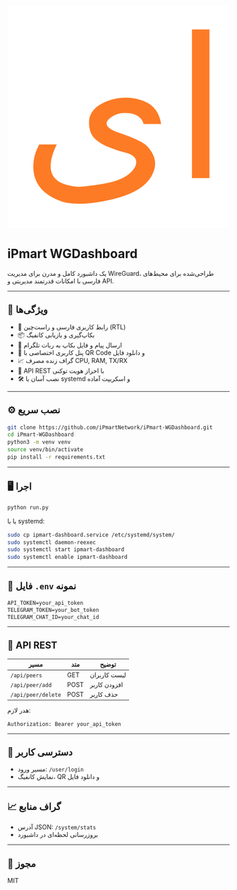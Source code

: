 ![iPmart WGDashboard](static/logo.svg)


# iPmart WGDashboard

یک داشبورد کامل و مدرن برای مدیریت WireGuard، طراحی‌شده برای محیط‌های فارسی با امکانات قدرتمند مدیریتی و API.

---

## 🚀 ویژگی‌ها

- 🎨 رابط کاربری فارسی و راست‌چین (RTL)
- 📦 بکاپ‌گیری و بازیابی کانفیگ
- 🤖 ارسال پیام و فایل بکاپ به ربات تلگرام
- 👤 پنل کاربری اختصاصی با QR Code و دانلود فایل
- 📈 گراف زنده مصرف CPU, RAM, TX/RX
- 🧩 API REST با احراز هویت توکنی
- 🛠️ نصب آسان با systemd و اسکریپت آماده

---

## ⚙️ نصب سریع

```bash
git clone https://github.com/iPmartNetwork/iPmart-WGDashboard.git
cd iPmart-WGDashboard
python3 -m venv venv
source venv/bin/activate
pip install -r requirements.txt
```

---

## 🖥️ اجرا

```bash
python run.py
```

یا با systemd:

```bash
sudo cp ipmart-dashboard.service /etc/systemd/system/
sudo systemctl daemon-reexec
sudo systemctl start ipmart-dashboard
sudo systemctl enable ipmart-dashboard
```

---

## 🔐 فایل `.env` نمونه

```
API_TOKEN=your_api_token
TELEGRAM_TOKEN=your_bot_token
TELEGRAM_CHAT_ID=your_chat_id
```

---

## 📡 API REST

| مسیر | متد | توضیح |
|------|-----|--------|
| `/api/peers` | GET | لیست کاربران |
| `/api/peer/add` | POST | افزودن کاربر |
| `/api/peer/delete` | POST | حذف کاربر |

هدر لازم:
```
Authorization: Bearer your_api_token
```

---

## 👤 دسترسی کاربر

- مسیر ورود: `/user/login`
- نمایش کانفیگ، QR و دانلود فایل

---

## 📈 گراف منابع

- آدرس JSON: `/system/stats`
- بروزرسانی لحظه‌ای در داشبورد

---

## 🔗 مجوز
MIT
